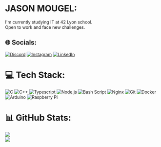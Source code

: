 # JASON MOUGEL:
I'm currently studying IT at 42 Lyon school.<br>Open to work and face new challenges.


## 🌐 Socials:
[![Discord](https://img.shields.io/badge/Discord-%237289DA.svg?logo=discord&logoColor=white)](https://discord.gg/.jdeson) [![Instagram](https://img.shields.io/badge/Instagram-%23E4405F.svg?logo=Instagram&logoColor=white)](https://instagram.com/jasonmgl03) [![LinkedIn](https://img.shields.io/badge/LinkedIn-%230077B5.svg?logo=linkedin&logoColor=white)](https://linkedin.com/in/jason-m-19ab68285) 

# 💻 Tech Stack:
![C](https://img.shields.io/badge/c-334fff?style=flat&logo=c&logoColor=white&logoSize=auto) ![C++](https://img.shields.io/badge/c++-334fff?style=flat&logo=c%2B%2B&logoColor=white&logoSize=auto) ![Typescript](https://img.shields.io/badge/typescript-334fff?style=flat&logo=tsnode&logoColor=white&logoSize=auto) ![Node.js](https://img.shields.io/badge/node.js-334fff?style=flat&logo=nodedotjs&logoColor=white&logoSize=auto) ![Bash Script](https://img.shields.io/badge/bash_script-336eff?style=flat&logo=gnu-bash&logoColor=white&logoSize=auto) ![Nginx](https://img.shields.io/badge/nginx-23009639?style=flat&logo=nginx&logoColor=white&logoSize=auto) ![Git](https://img.shields.io/badge/git-23009639.svg?style=flat&logo=git&logoColor=white&logoSize=auto) ![Docker](https://img.shields.io/badge/docker-23009639?style=flat&logo=docker&logoColor=white&logoSize=auto) ![Arduino](https://img.shields.io/badge/-Arduino-00979D?style=flat&logo=Arduino&logoColor=white&logoSize=auto) ![Raspberry Pi](https://img.shields.io/badge/-Raspberry_Pi-00979D?style=flat&logo=Raspberry-Pi&logoSize=auto)
# 📊 GitHub Stats:
![](https://github-readme-stats.vercel.app/api?username=jasonmgl&theme=catppuccin_latte&hide_border=false&include_all_commits=true&count_private=true)<br/>
![](https://github-readme-stats.vercel.app/api/top-langs/?username=jasonmgl&theme=catppuccin_latte&hide_border=false&include_all_commits=true&count_private=true&layout=compact)
